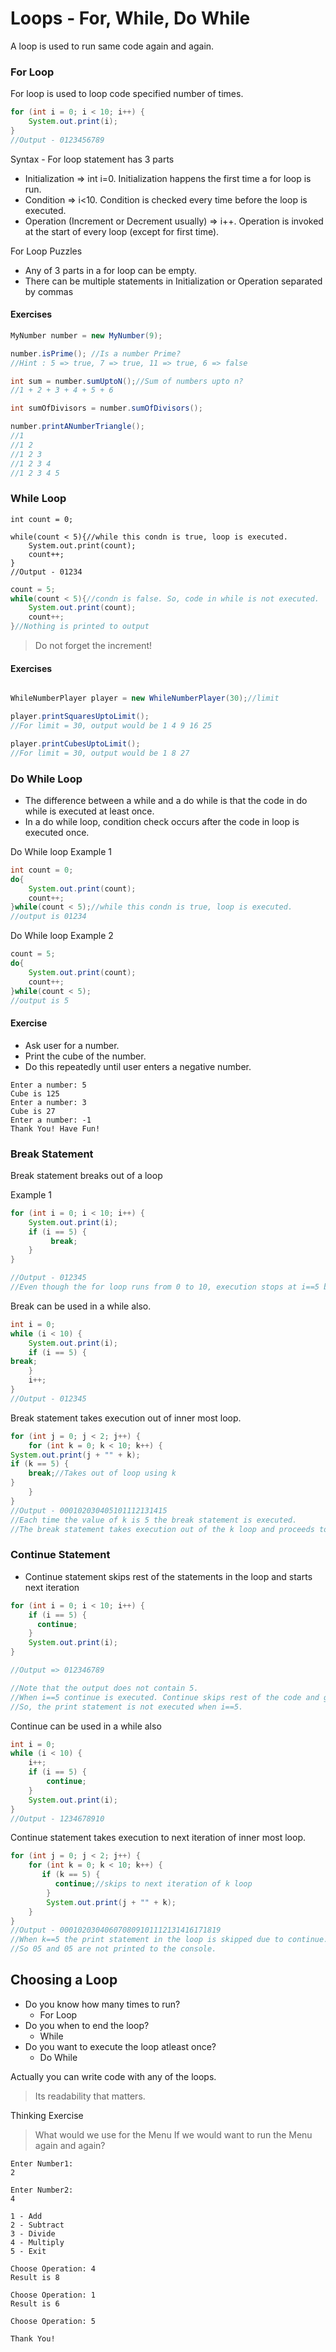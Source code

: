 # Loops - For, While, Do While

A loop is used to run same code again and again.

### For Loop

For loop is used to loop code specified number of times.

```java
for (int i = 0; i < 10; i++) {
    System.out.print(i);
}
//Output - 0123456789

```
Syntax - For loop statement has 3 parts
- Initialization => int i=0. Initialization happens the first time a for loop is run.
- Condition => i<10. Condition is checked every time before the loop is executed.
- Operation (Increment or Decrement usually) => i++. Operation is invoked at the start of every loop (except for first time).

For Loop Puzzles
- Any of 3 parts in a for loop can be empty.
- There can be multiple statements in Initialization or Operation separated by commas


#### Exercises

```java
MyNumber number = new MyNumber(9);

number.isPrime(); //Is a number Prime? 
//Hint : 5 => true, 7 => true, 11 => true, 6 => false

int sum = number.sumUptoN();//Sum of numbers upto n?
//1 + 2 + 3 + 4 + 5 + 6

int sumOfDivisors = number.sumOfDivisors();

number.printANumberTriangle();
//1
//1 2
//1 2 3
//1 2 3 4 
//1 2 3 4 5
```


### While Loop

```
int count = 0;

while(count < 5){//while this condn is true, loop is executed.
    System.out.print(count);
    count++;
}
//Output - 01234
```

```java
count = 5;
while(count < 5){//condn is false. So, code in while is not executed.
    System.out.print(count);
    count++;
}//Nothing is printed to output
```

> Do not forget the increment!

#### Exercises

```java

WhileNumberPlayer player = new WhileNumberPlayer(30);//limit

player.printSquaresUptoLimit();
//For limit = 30, output would be 1 4 9 16 25

player.printCubesUptoLimit();
//For limit = 30, output would be 1 8 27

```

### Do While Loop
- The difference between a while and a do while is that the code in do while is executed at least once. 
- In a do while loop, condition check occurs after the code in loop is executed once.

Do While loop Example 1
```java
int count = 0;
do{
    System.out.print(count);
    count++;
}while(count < 5);//while this condn is true, loop is executed.
//output is 01234
```

Do While loop Example 2
```java
count = 5;
do{
    System.out.print(count);
    count++;
}while(count < 5);
//output is 5
```


#### Exercise
- Ask user for a number. 
- Print the cube of the number. 
- Do this repeatedly until user enters a negative number.

```
Enter a number: 5
Cube is 125
Enter a number: 3
Cube is 27
Enter a number: -1
Thank You! Have Fun!
```
### Break Statement

Break statement breaks out of a loop

Example 1
```java
for (int i = 0; i < 10; i++) {
    System.out.print(i);
    if (i == 5) {
         break;
    }
}

//Output - 012345
//Even though the for loop runs from 0 to 10, execution stops at i==5 because of the break statement. ÒBreak statementÓ stops the execution of the loop and takes execution to the first statement after the loop.
```

Break can be used in a while also.
```java
int i = 0;
while (i < 10) {
    System.out.print(i);
    if (i == 5) {
break;
    }
    i++;
}
//Output - 012345
```
Break statement takes execution out of inner most loop.
```java
for (int j = 0; j < 2; j++) {
    for (int k = 0; k < 10; k++) {
System.out.print(j + "" + k);
if (k == 5) {
    break;//Takes out of loop using k
}
    }
}
//Output - 000102030405101112131415
//Each time the value of k is 5 the break statement is executed. 
//The break statement takes execution out of the k loop and proceeds to the next value of j.

```
### Continue Statement
- Continue statement skips rest of the statements in the loop and starts next iteration

```java
for (int i = 0; i < 10; i++) {
    if (i == 5) {
      continue;
    }
    System.out.print(i);
}

//Output => 012346789

//Note that the output does not contain 5. 
//When i==5 continue is executed. Continue skips rest of the code and goes to next loop iteration. 
//So, the print statement is not executed when i==5.

```
Continue can be used in a while also
```java
int i = 0;
while (i < 10) {
    i++;
    if (i == 5) {
        continue;
    }
    System.out.print(i);
}
//Output - 1234678910
```

Continue statement takes execution to next iteration of inner most loop.
```java
for (int j = 0; j < 2; j++) {
    for (int k = 0; k < 10; k++) {
       if (k == 5) {
          continue;//skips to next iteration of k loop
        }
        System.out.print(j + "" + k);
    }
}
//Output - 000102030406070809101112131416171819
//When k==5 the print statement in the loop is skipped due to continue. 
//So 05 and 05 are not printed to the console.

```

## Choosing a Loop
- Do you know how many times to run? 
  - For Loop
- Do you when to end the loop? 
  - While
- Do you want to execute the loop atleast once? 
  - Do While

Actually you can write code with any of the loops. 
> Its readability that matters.

Thinking Exercise 
> What would we use for the Menu 
> If we would want to run the Menu again and again?
```
Enter Number1: 
2

Enter Number2: 
4

1 - Add
2 - Subtract
3 - Divide
4 - Multiply
5 - Exit

Choose Operation: 4
Result is 8

Choose Operation: 1
Result is 6

Choose Operation: 5

Thank You!

```
